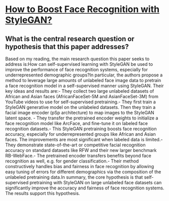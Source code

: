 # [How to Boost Face Recognition with StyleGAN?](https://arxiv.org/abs/2210.10090)

## What is the central research question or hypothesis that this paper addresses?

 Based on my reading, the main research question this paper seeks to address is:How can self-supervised learning with StyleGAN be used to improve the performance of face recognition systems, especially for underrepresented demographic groups?In particular, the authors propose a method to leverage large amounts of unlabeled face image data to pretrain a face recognition model in a self-supervised manner using StyleGAN. Their key ideas and results are:- They collect two large unlabeled datasets of African and Asian faces (AfricanFaceSet-5M and AsianFaceSet-3M) from YouTube videos to use for self-supervised pretraining.- They first train a StyleGAN generative model on the unlabeled datasets. Then they train a facial image encoder (pSp architecture) to map images to the StyleGAN latent space. - They transfer the pretrained encoder weights to initialize a face recognition model like ArcFace, and fine-tune it on labeled face recognition datasets.- This StyleGAN pretraining boosts face recognition accuracy, especially for underrepresented groups like African and Asian faces. The improvements are most significant when labeled data is limited.- They demonstrate state-of-the-art or competitive facial recognition accuracy on standard datasets like RFW and their new larger benchmark RB-WebFace.- The pretrained encoder transfers benefits beyond face recognition as well, e.g. for gender classification.- Their method constructively handles bias and fairness in face recognition by allowing easy tuning of errors for different demographics via the composition of the unlabeled pretraining data.In summary, the core hypothesis is that self-supervised pretraining with StyleGAN on large unlabeled face datasets can significantly improve the accuracy and fairness of face recognition systems. The results support this hypothesis.

